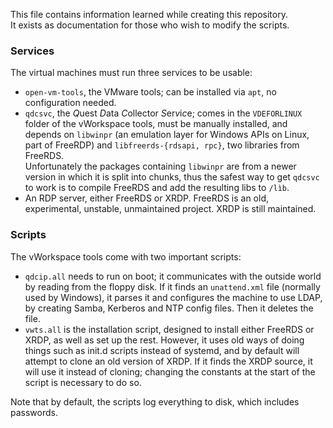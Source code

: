 This file contains information learned while creating this repository.  
It exists as documentation for those who wish to modify the scripts.

### Services

The virtual machines must run three services to be usable:

- `open-vm-tools`, the VMware tools; can be installed via `apt`, no configuration needed.
- `qdcsvc`, the *Q*uest *D*ata *C*ollector *S*er*v*i*c*e; comes in the `VDEFORLINUX` folder of the vWorkspace tools,
  must be manually installed, and depends on `libwinpr` (an emulation layer for Windows APIs on Linux, part of FreeRDP)
  and `libfreerds-{rdsapi, rpc}`, two libraries from FreeRDS.  
  Unfortunately the packages containing `libwinpr` are from a newer version in which it is split into chunks,
  thus the safest way to get `qdcsvc` to work is to compile FreeRDS and add the resulting libs to `/lìb`.
- An RDP server, either FreeRDS or XRDP. FreeRDS is an old, experimental, unstable, unmaintained project.
  XRDP is still maintained.

### Scripts

The vWorkspace tools come with two important scripts:

- `qdcip.all` needs to run on boot; it communicates with the outside world by reading from the floppy disk.
  If it finds an `unattend.xml` file (normally used by Windows), it parses it and configures the machine
  to use LDAP, by creating Samba, Kerberos and NTP config files. Then it deletes the file.
- `vwts.all` is the installation script, designed to install either FreeRDS or XRDP, as well as set up the rest.
  However, it uses old ways of doing things such as init.d scripts instead of systemd, and by default will
  attempt to clone an old version of XRDP. If it finds the XRDP source, it will use it instead of cloning;
  changing the constants at the start of the script is necessary to do so.

Note that by default, the scripts log everything to disk, which includes passwords.
